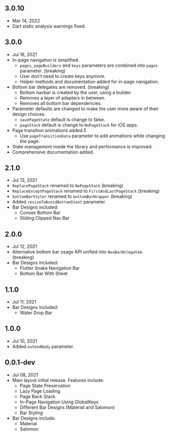 ## 3.0.10
 - Mar 14, 2022
 - Dart static analysis warnings fixed.

## 3.0.0
 - Jul 16, 2021
 - In-page navigation is simplified.
   - `pages`, `pageBuilders` and `keys` parameters are combined into `pages` parameter. (breaking)
   - User don't need to create keys anymore.
   - Helper methods and documentation added for in-page navigation.
 - Bottom bar delegates are removed. (breaking)
   - Bottom navbar is created by the user, using a builder.
   - Removes a layer of adapters in between.
   - Removes all bottom bar dependencies.
 - Parameter defaults are changed to make the user more aware of their design choices.
   - `savePageState` default is change to false.
   - `pageStack` default is change to `NoPageStack` for iOS apps.
 - Page transition animations added.5
   - Use `pageTransitionData` parameter to add animations while changing the page.
 - State management inside the library and performance is improved.
 - Comprehensive documentation added.

## 2.1.0
 - Jul 13, 2021
 - `ReplacePageStack` renamed to `NoPageStack` (breaking)
 - `ReplaceExceptPageStack` renamed to `FirstAndLastPageStack` (breaking)
 - `bottomBarStyler` renamed to `bottomBarWrapper` (breaking)
 - Added `resizeToAvoidBottomInset` parameter.
 - Bar Designs included:
   - Convex Bottom Bar
   - Sliding Clipped Nav Bar
 
## 2.0.0
 - Jul 12, 2021
 - Alternative bottom bar usage API unified into `NavBarDelegate`s. (breaking)
 - Bar Designs included:
   - Flutter Snake Navigation Bar
   - Bottom Bar With Sheet
 
## 1.1.0
 - Jul 11, 2021
 - Bar Designs included:
   - Water Drop Bar
 
## 1.0.0
 - Jul 10, 2021
 - Added `extendBody` parameter.

## 0.0.1-dev
 - Jul 08, 2021
 - Main layout initial release. Features include:
   - Page State Preservation
   - Lazy Page Loading
   - Page Back Stack
   - In-Page Navigation Using GlobalKeys
   - Different Bar Designs (Material and Salomon)
   - Bar Styling
 - Bar Designs include:
   - Material
   - Salomon